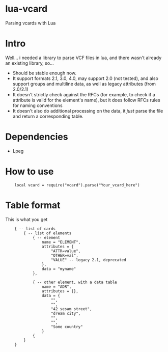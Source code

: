 # lua-vcard
Parsing vcards with Lua

# Intro
Well... i needed a library to parse VCF files in lua, and there wasn't already an existing library, so...  
* Should be stable enough now.
* It support formats 2.1, 3.0, 4.0, may support 2.0 (not tested), and also support groups and multiline data, as well as legacy attributes (from 2.0/2.1)
* It doesn't strictly check against the RFCs (for example, to check if a attribute is valid for the element's name), but it does follow RFCs rules for naming conventions
* It doesn't also do additional processing on the data, it *just* parse the file and return a corresponding table.  

# Dependencies
* Lpeg

# How to use
```
	local vcard = require("vcard").parse("Your_vcard_here")
```

# Table format
This is what you get
```
	{ -- list of cards
		{ -- list of elements
			{ -- element
				name = "ELEMENT",
				attributes = {
					"ATTR=value",
					"OTHER=val",
					"VALUE" -- legacy 2.1, deprecated
				},
				data = "myname"
			},

			{ -- other element, with a data table
				name = "ADR",
				attributes = {},
				data = {
					"",
					"",
					"42 sesam street",
					"dream city",
					"",
					"",
					"Some country"
				}
			{
		}
	}
```
